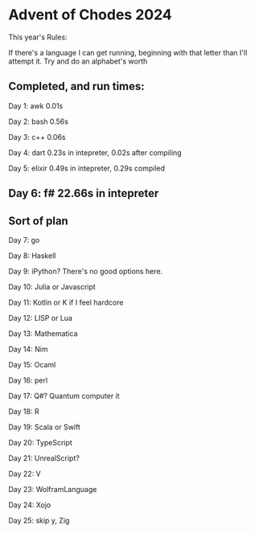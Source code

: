 # Advent of Chodes 2024

This year's Rules:

If there's a language I can get running, beginning with that letter than I'll attempt it. Try and do an alphabet's worth

## Completed, and run times: 

Day 1: awk 0.01s

Day 2: bash 0.56s

Day 3: c++ 0.06s

Day 4: dart 0.23s in intepreter, 0.02s after compiling

Day 5: elixir 0.49s in intepreter, 0.29s compiled 

Day 6: f# 22.66s in intepreter
----
## Sort of plan 


Day 7: go

Day 8: Haskell

Day 9: iPython? There's no good options here. 

Day 10: Julia or Javascript

Day 11: Kotlin or K if I feel hardcore

Day 12: LISP or Lua

Day 13: Mathematica

Day 14: Nim

Day 15: Ocaml

Day 16: perl

Day 17: Q#? Quantum computer it

Day 18: R

Day 19: Scala or Swift

Day 20: TypeScript

Day 21: UnrealScript? 

Day 22: V 

Day 23: WolframLanguage

Day 24: Xojo

Day 25: skip y, Zig
